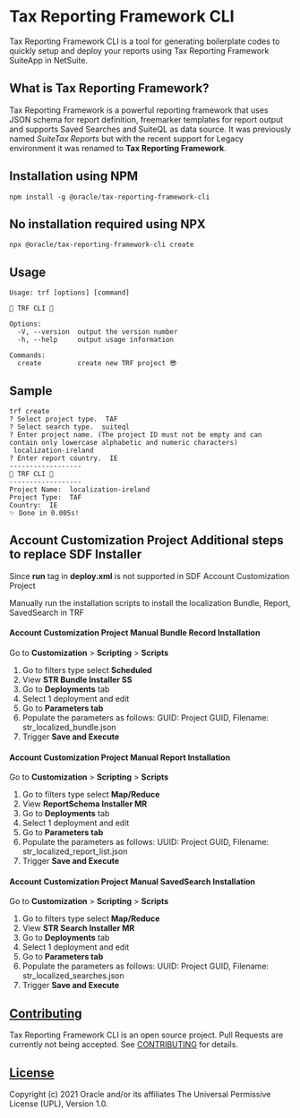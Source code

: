 # Tax Reporting Framework CLI
Tax Reporting Framework CLI is a tool for generating boilerplate codes to quickly setup and deploy your reports using Tax Reporting Framework SuiteApp in NetSuite.

## What is Tax Reporting Framework?
Tax Reporting Framework is a powerful reporting framework that uses JSON schema for report definition, freemarker templates for report output and supports Saved Searches and SuiteQL as data source. It was previously named *SuiteTax Reports* but with the recent support for Legacy environment it was renamed to **Tax Reporting Framework**. 

## Installation using NPM
```
npm install -g @oracle/tax-reporting-framework-cli
```
## No installation required using NPX
```
npx @oracle/tax-reporting-framework-cli create
```

## Usage
```
Usage: trf [options] [command]

🚀 TRF CLI 🚀

Options:
  -V, --version  output the version number
  -h, --help     output usage information

Commands:
  create         create new TRF project 😎
```

## Sample
```
trf create
? Select project type.  TAF
? Select search type.  suiteql
? Enter project name. (The project ID must not be empty and can contain only lowercase alphabetic and numeric characters)
 localization-ireland
? Enter report country.  IE
------------------
🚀 TRF CLI 🚀
------------------
Project Name:  localization-ireland
Project Type:  TAF
Country:  IE
✨ Done in 0.005s!
```
## Account Customization Project Additional steps to replace SDF Installer
Since **run** tag in **deploy.xml** is not supported in SDF Account Customization Project

Manually run the installation scripts to install the localization Bundle, Report, SavedSearch in TRF

#### Account Customization Project Manual Bundle Record Installation
Go to **Customization** > **Scripting** > **Scripts**  

1. Go to filters type select **Scheduled** 
2. View **STR Bundle Installer SS**
3. Go to **Deployments** tab
4. Select 1 deployment and edit
5. Go to **Parameters tab**
6. Populate the parameters as follows: GUID: Project GUID, Filename: str_localized_bundle.json
7. Trigger **Save and Execute**

#### Account Customization Project Manual Report Installation
Go to **Customization** > **Scripting** > **Scripts**  

1. Go to filters type select **Map/Reduce** 
2. View **ReportSchema Installer MR**
3. Go to **Deployments** tab
4. Select 1 deployment and edit
5. Go to **Parameters tab**
6. Populate the parameters as follows: UUID: Project GUID, Filename: str_localized_report_list.json
7. Trigger **Save and Execute**

#### Account Customization Project Manual SavedSearch Installation
Go to **Customization** > **Scripting** > **Scripts**  

1. Go to filters type select **Map/Reduce** 
2. View **STR Search Installer MR**
3. Go to **Deployments** tab
4. Select 1 deployment and edit
5. Go to **Parameters tab**
6. Populate the parameters as follows: UUID: Project GUID, Filename: str_localized_searches.json
7. Trigger **Save and Execute**

## [Contributing](./CONTRIBUTING.MD)
Tax Reporting Framework CLI is an open source project. Pull Requests are currently not being accepted. See [CONTRIBUTING](./CONTRIBUTING.md) for details.

## [License](./LICENSE.txt)
Copyright (c) 2021 Oracle and/or its affiliates The Universal Permissive License (UPL), Version 1.0.